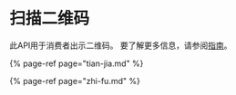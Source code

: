 # 扫描二维码

此API用于消费者出示二维码。 要了解更多信息，请参阅[指南](../../../../zhi-nan/xiao-shou-zhong-duan/sao-miao-er-wei-ma.md)。

{% page-ref page="tian-jia.md" %}

{% page-ref page="zhi-fu.md" %}




